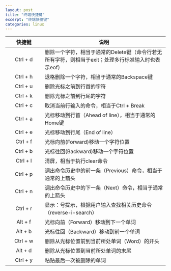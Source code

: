 ```yaml
---
layout: post
title: "终端快捷键"
excerpt: "终端快捷键"
categories: linux
---
```


快捷键|说明
:----:|----
Ctrl + d |删除一个字符，相当于通常的Delete键（命令行若无所有字符，则相当于exit；处理多行标准输入时也表示eof）  
Ctrl + h |退格删除一个字符，相当于通常的Backspace键   
Ctrl + u |删除光标之前到行首的字符   
Ctrl + k |删除光标之前到行尾的字符   
Ctrl + c |取消当前行输入的命令，相当于Ctrl + Break   
Ctrl + a |光标移动到行首（Ahead of line），相当于通常的Home键   
Ctrl + e |光标移动到行尾（End of line）   
Ctrl + f |光标向前(Forward)移动一个字符位置   
Ctrl + b |光标往回(Backward)移动一个字符位置   
Ctrl + l |清屏，相当于执行clear命令   
Ctrl + p |调出命令历史中的前一条（Previous）命令，相当于通常的上箭头   
Ctrl + n |调出命令历史中的下一条（Next）命令，相当于通常的上箭头   
Ctrl + r |显示：号提示，根据用户输入查找相关历史命令（reverse-i-search）
Alt + f  |光标向前（Forward）移动到下一个单词   
Alt + b  |光标往回（Backward）移动到前一个单词   
Ctrl + w |删除从光标位置前到当前所处单词（Word）的开头   
Alt + d  |删除从光标位置到当前所处单词的末尾   
Ctrl + y |粘贴最后一次被删除的单词   


<style>
table th:nth-of-type(1){
   width:100px;
}
</style>